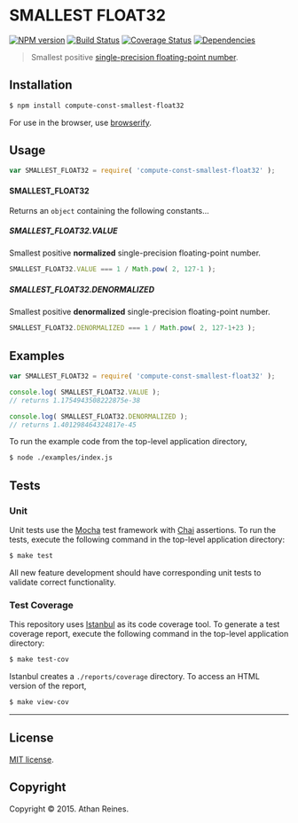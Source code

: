 SMALLEST FLOAT32
===
[![NPM version][npm-image]][npm-url] [![Build Status][travis-image]][travis-url] [![Coverage Status][coveralls-image]][coveralls-url] [![Dependencies][dependencies-image]][dependencies-url]

> Smallest positive [single-precision floating-point number](http://en.wikipedia.org/wiki/IEEE_754-1985).


## Installation

``` bash
$ npm install compute-const-smallest-float32
```

For use in the browser, use [browserify](https://github.com/substack/node-browserify).


## Usage

``` javascript
var SMALLEST_FLOAT32 = require( 'compute-const-smallest-float32' );
```

#### SMALLEST_FLOAT32

Returns an `object` containing the following constants...

##### SMALLEST_FLOAT32.VALUE

Smallest positive __normalized__ single-precision floating-point number.

``` javascript
SMALLEST_FLOAT32.VALUE === 1 / Math.pow( 2, 127-1 );
```


##### SMALLEST_FLOAT32.DENORMALIZED

Smallest positive __denormalized__ single-precision floating-point number.

``` javascript
SMALLEST_FLOAT32.DENORMALIZED === 1 / Math.pow( 2, 127-1+23 );
```


## Examples

``` javascript
var SMALLEST_FLOAT32 = require( 'compute-const-smallest-float32' );

console.log( SMALLEST_FLOAT32.VALUE );
// returns 1.1754943508222875e-38

console.log( SMALLEST_FLOAT32.DENORMALIZED );
// returns 1.401298464324817e-45
```

To run the example code from the top-level application directory,

``` bash
$ node ./examples/index.js
```


## Tests

### Unit

Unit tests use the [Mocha](http://mochajs.org/) test framework with [Chai](http://chaijs.com) assertions. To run the tests, execute the following command in the top-level application directory:

``` bash
$ make test
```

All new feature development should have corresponding unit tests to validate correct functionality.


### Test Coverage

This repository uses [Istanbul](https://github.com/gotwarlost/istanbul) as its code coverage tool. To generate a test coverage report, execute the following command in the top-level application directory:

``` bash
$ make test-cov
```

Istanbul creates a `./reports/coverage` directory. To access an HTML version of the report,

``` bash
$ make view-cov
```


---
## License

[MIT license](http://opensource.org/licenses/MIT). 


## Copyright

Copyright &copy; 2015. Athan Reines.


[npm-image]: http://img.shields.io/npm/v/compute-const-smallest-float32.svg
[npm-url]: https://npmjs.org/package/compute-const-smallest-float32

[travis-image]: http://img.shields.io/travis/compute-io/const-smallest-float32/master.svg
[travis-url]: https://travis-ci.org/compute-io/const-smallest-float32

[coveralls-image]: https://img.shields.io/coveralls/compute-io/const-smallest-float32/master.svg
[coveralls-url]: https://coveralls.io/r/compute-io/const-smallest-float32?branch=master

[dependencies-image]: http://img.shields.io/david/compute-io/const-smallest-float32.svg
[dependencies-url]: https://david-dm.org/compute-io/const-smallest-float32

[dev-dependencies-image]: http://img.shields.io/david/dev/compute-io/const-smallest-float32.svg
[dev-dependencies-url]: https://david-dm.org/dev/compute-io/const-smallest-float32

[github-issues-image]: http://img.shields.io/github/issues/compute-io/const-smallest-float32.svg
[github-issues-url]: https://github.com/compute-io/const-smallest-float32/issues
